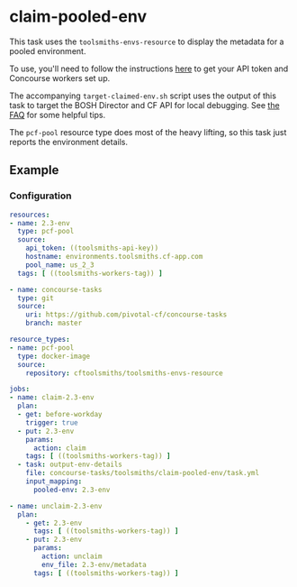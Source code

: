 # claim-pooled-env

This task uses the `toolsmiths-envs-resource` to display the metadata for a pooled environment.

To use, you'll need to follow the instructions [here](toolsmiths-onboarding) to get your API token and Concourse workers set up.

The accompanying `target-claimed-env.sh` script uses the output of this task to target the BOSH Director and CF API for local debugging. See [the FAQ](toolsmiths-faq) for some helpful tips.

The `pcf-pool` resource type does most of the heavy lifting, so this task just reports the environment details.

## Example

### Configuration

```yaml
resources:
- name: 2.3-env
  type: pcf-pool
  source:
    api_token: ((toolsmiths-api-key))
    hostname: environments.toolsmiths.cf-app.com
    pool_name: us_2_3
  tags: [ ((toolsmiths-workers-tag)) ]

- name: concourse-tasks
  type: git
  source:
    uri: https://github.com/pivotal-cf/concourse-tasks
    branch: master

resource_types:
- name: pcf-pool
  type: docker-image
  source:
    repository: cftoolsmiths/toolsmiths-envs-resource

jobs:
- name: claim-2.3-env
  plan:
  - get: before-workday
    trigger: true
  - put: 2.3-env
    params:
      action: claim
    tags: [ ((toolsmiths-workers-tag)) ]
  - task: output-env-details
    file: concourse-tasks/toolsmiths/claim-pooled-env/task.yml
    input_mapping:
      pooled-env: 2.3-env

- name: unclaim-2.3-env
  plan:
    - get: 2.3-env
      tags: [ ((toolsmiths-workers-tag)) ]
    - put: 2.3-env
      params:
        action: unclaim
        env_file: 2.3-env/metadata
      tags: [ ((toolsmiths-workers-tag)) ]
```

[toolsmiths-onboarding]:  https://docs.google.com/document/d/1afCL7hgFeQ61orx6Z5bP49xauE753n5eSZPuO5bWJeY/edit#heading=h.rzx8m9ypluky
[toolsmiths-faq]:         https://environments.toolsmiths.cf-app.com/faq
